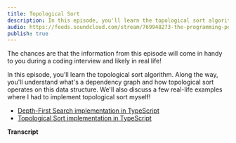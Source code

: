 ```yaml
---
title: Topological Sort
description: In this episode, you'll learn the topological sort algorithm. Along the way, you'll understand what's a dependency graph and how topological sort operates on this data structure. We'll also discuss a few real-life examples where I had to implement topological sort myself!
audio: https://feeds.soundcloud.com/stream/769948273-the-programming-podcast-episode-10-topological-sort.mp3
publish: true
---
```


The chances are that the information from this episode will come in handy to you during a coding interview and likely in real life!

In this episode, you'll learn the topological sort algorithm. Along the way, you'll understand what's a dependency graph and how topological sort operates on this data structure. We'll also discuss a few real-life examples where I had to implement topological sort myself!

- [Depth-First Search implementation in TypeScript](https://github.com/mgechev/programming-podcast-samples/blob/master/graph-traversal/dfs.ts)
- [Topological Sort implementation in TypeScript](https://github.com/mgechev/programming-podcast-samples/blob/master/topological-sort/topological-sort.ts)

**Transcript**
